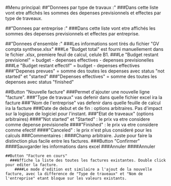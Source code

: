 #Menu principal:
  ##"Donnees par type de travaux :"
    ###Dans cette liste vont etre affichés les sommes des depenses previsionnels et effectes par type de traveaux.
      
  ##"Donnees par entreprise :"
    ###Dans cette liste vont etre affichés les sommes des depenses previsionnels et effectes par entreprise.
    
  ##"Donnees d'ensemble :"
    ###Les informations sont tirés du fichier "GV compta synthese.xlsx"
    ###Le "Budget total" est fourni manuellement dans le fichier .xlsx, premiere feuil de calcul, celule B1.
    ###Le "Budget restant previsionel" = budget - depenses effectives - depenses previsionelles
    ###Le "Budget restant effectif" = budget - depenses effectives
    ###"Depenes prevues" = somme des toutes les depenses avec status "not started" et "started"
    ###"Depenses effectives" = somme des toutes les depenses avec status "finished"
    
  ##Button "Nouvelle facture"
    ###Permet d'ajouter une nouvelle ligne "facture".
    ###"Type de travaux" vas defenir dans quelle fichier excel ira la facture
    ###"Nom de l'entreprise" vas defenir dans quelle feuille de calcul ira la facture
    ###Date de debut et de fin : options arbitraires. Pas d'impact sur la logique de logiciel pour l'instant.
    ###"Etat de traveaux" (options arbitraires)
      ####"Not started" et "Started" : le prix va etre considere comme depense previsionelle
      ####"Finished" : le prix va etre considere comme efectif
      ####"Canceled" : le prix n'est plus consideré pour les calculs
    ###Commentaires :
      ####Champ arbitraire. Juste pour faire la distinction plus facile entre les factures.
    ###Button "Confirmer"
      ####Sauvgarder les informations dans excel
    ###Annuler
      ####Annuler
    
    ##Button "Facture en cours"
      ###Affiche la liste des toutes les factures existantes. Double click pour editer la facture.
        ####Le mode d'edition est similaire a l'ajout de la nouvelle facture, avec la difference de "Type de traveaux" et "Nom de l'entreprise" etant bloque sur les valeurs existants.
